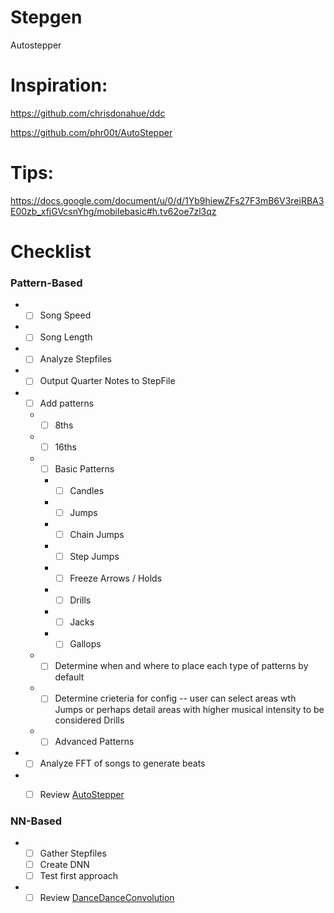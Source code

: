 # Stepgen
Autostepper


# Inspiration:
https://github.com/chrisdonahue/ddc

https://github.com/phr00t/AutoStepper

# Tips:
https://docs.google.com/document/u/0/d/1Yb9hiewZFs27F3mB6V3reiRBA3E00zb_xfjGVcsnYhg/mobilebasic#h.tv62oe7zl3qz

# Checklist

### Pattern-Based
* - [ ] Song Speed
* - [ ] Song Length
* - [ ] Analyze Stepfiles
* - [ ] Output Quarter Notes to StepFile
* - [ ] Add patterns
  * - [ ] 8ths   
  * - [ ] 16ths
  * - [ ] Basic Patterns
    *  - [ ]  Candles
    *  - [ ]  Jumps
    *  - [ ] Chain Jumps
    *  - [ ] Step Jumps
    *  - [ ] Freeze Arrows / Holds
    *  - [ ] Drills
    *  - [ ] Jacks
    *  - [ ] Gallops
  * - [ ] Determine when and where to place each type of patterns by default
  * - [ ] Determine crieteria for config -- user can select areas wth Jumps or perhaps detail areas with higher musical intensity to be considered Drills
  * - [ ] Advanced Patterns
      
* - [ ] Analyze FFT of songs to generate beats
* - [ ] Review [AutoStepper](https://github.com/phr00t/AutoStepper)


### NN-Based
* - [ ] Gather Stepfiles
  - [ ] Create DNN
  - [ ] Test first approach
 
* - [ ] Review [DanceDanceConvolution](https://github.com/chrisdonahue/ddc)
